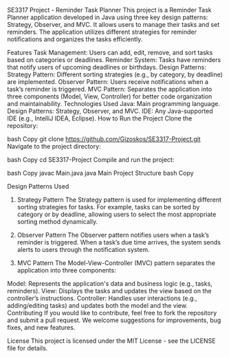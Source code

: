 SE3317 Project - Reminder Task Planner
This project is a Reminder Task Planner application developed in Java using three key design patterns: Strategy, Observer, and MVC. It allows users to manage their tasks and set reminders. The application utilizes different strategies for reminder notifications and organizes the tasks efficiently.

Features
Task Management: Users can add, edit, remove, and sort tasks based on categories or deadlines.
Reminder System: Tasks have reminders that notify users of upcoming deadlines or birthdays.
Design Patterns:
Strategy Pattern: Different sorting strategies (e.g., by category, by deadline) are implemented.
Observer Pattern: Users receive notifications when a task’s reminder is triggered.
MVC Pattern: Separates the application into three components (Model, View, Controller) for better code organization and maintainability.
Technologies Used
Java: Main programming language.
Design Patterns: Strategy, Observer, and MVC.
IDE: Any Java-supported IDE (e.g., IntelliJ IDEA, Eclipse).
How to Run the Project
Clone the repository:

bash
Copy
git clone https://github.com/Gizoskos/SE3317-Project.git
Navigate to the project directory:

bash
Copy
cd SE3317-Project
Compile and run the project:

bash
Copy
javac Main.java
java Main
Project Structure
bash
Copy

Design Patterns Used
1. Strategy Pattern
The Strategy pattern is used for implementing different sorting strategies for tasks. For example, tasks can be sorted by category or by deadline, allowing users to select the most appropriate sorting method dynamically.

2. Observer Pattern
The Observer pattern notifies users when a task’s reminder is triggered. When a task’s due time arrives, the system sends alerts to users through the notification system.

3. MVC Pattern
The Model-View-Controller (MVC) pattern separates the application into three components:

Model: Represents the application's data and business logic (e.g., tasks, reminders).
View: Displays the tasks and updates the view based on the controller’s instructions.
Controller: Handles user interactions (e.g., adding/editing tasks) and updates both the model and the view.
Contributing
If you would like to contribute, feel free to fork the repository and submit a pull request. We welcome suggestions for improvements, bug fixes, and new features.

License
This project is licensed under the MIT License - see the LICENSE file for details.
